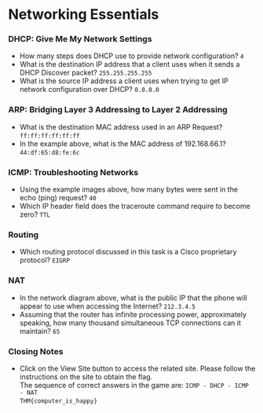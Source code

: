 # Networking Essentials

### DHCP: Give Me My Network Settings
- How many steps does DHCP use to provide network configuration? `4`
- What is the destination IP address that a client uses when it sends a DHCP Discover packet? `255.255.255.255`
- What is the source IP address a client uses when trying to get IP network configuration over DHCP? `0.0.0.0`

### ARP: Bridging Layer 3 Addressing to Layer 2 Addressing
- What is the destination MAC address used in an ARP Request? `ff:ff:ff:ff:ff:ff`
- In the example above, what is the MAC address of 192.168.66.1? `44:df:65:d8:fe:6c`

### ICMP: Troubleshooting Networks
- Using the example images above, how many bytes were sent in the echo (ping) request? `40`
- Which IP header field does the traceroute command require to become zero? `TTL`

### Routing
- Which routing protocol discussed in this task is a Cisco proprietary protocol? `EIGRP`

### NAT
- In the network diagram above, what is the public IP that the phone will appear to use when accessing the Internet? `212.3.4.5`
- Assuming that the router has infinite processing power, approximately speaking, how many thousand simultaneous TCP connections can it maintain? `65`

### Closing Notes
- Click on the View Site button to access the related site. Please follow the instructions on the site to obtain the flag.<br />
The sequence of correct answers in the game are: `ICMP - DHCP - ICMP - NAT` <br />
`THM{computer_is_happy}`
